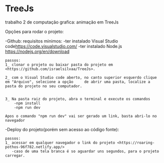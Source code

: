 # TreeJs
trabalho 2 de computação grafica: animação em TreeJs

Opções para rodar o projeto:

-Github:
    requisitos minimos:
        -ter instalado Visual Studio code<https://code.visualstudio.com/>
        -ter instalado Node.js <https://nodejs.org/en/download>
            
    passos:
    1_ clonar o projeto ou baixar pasta do projeto em <https://github.com/israelsilvaa/TreeJs>.

    2_ com o Visual Studio code aberto, no canto superior esquerdo clique em "Arquivo", selecione a opção     de abrir uma pasta, localize a pasta do projeto no seu computador.

    
    3_ Na pasta raiz do projeto, abra o terminal e execute os comandos
        -npm install
        -npm run dev
    
    Apos o comando "npm run dev" vai ser gerado um link, basta abri-lo no navegador

-Deploy do projeto(porém sem acesso ao código fonte):

    passos:
    1_ acessar em qualquer navegador o link do projeto <https://roaring-pothos-96f782.netlify.app/> 
       -caso de uma tela branca é so aguardar uns segundos, para o projeto carregar.
